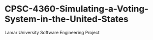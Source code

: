 # CPSC-4360-Simulating-a-Voting-System-in-the-United-States
Lamar University Software Engineering Project
